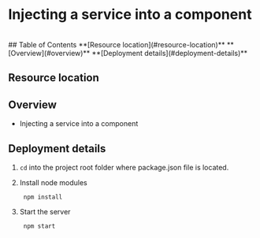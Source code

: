 # Injecting a service into a component
<br/>
## Table of Contents
**[Resource location](#resource-location)**  
**[Overview](#overview)**   
**[Deployment details](#deployment-details)**    

## Resource location

## Overview

- Injecting a service into a component

## Deployment details

1. `cd` into the project root folder where package.json file is located.
2. Install node modules

		npm install

6. Start the server 
	
		npm start

